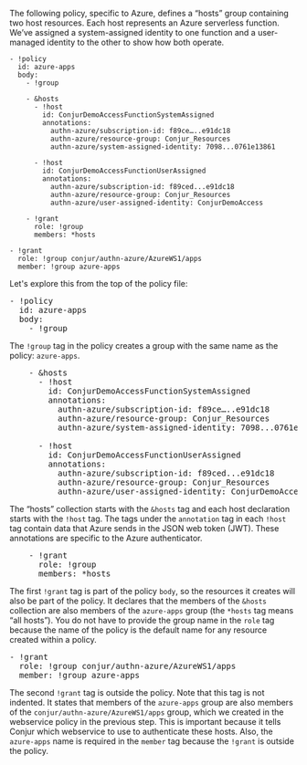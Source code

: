 The following policy, specific to Azure, defines a “hosts” group containing two host resources. Each host represents an Azure serverless function. We’ve assigned a system-assigned identity to one function and a user-managed identity to the other to show how both operate.

```
- !policy
  id: azure-apps
  body:
    - !group

    - &hosts
      - !host
        id: ConjurDemoAccessFunctionSystemAssigned
        annotations:
          authn-azure/subscription-id: f89ce…..e91dc18
          authn-azure/resource-group: Conjur_Resources
          authn-azure/system-assigned-identity: 7098...0761e13861

      - !host
        id: ConjurDemoAccessFunctionUserAssigned
        annotations:
          authn-azure/subscription-id: f89ced...e91dc18
          authn-azure/resource-group: Conjur_Resources
          authn-azure/user-assigned-identity: ConjurDemoAccess

    - !grant
      role: !group
      members: *hosts

- !grant
  role: !group conjur/authn-azure/AzureWS1/apps
  member: !group azure-apps
```

Let's explore this from the top of the policy file:

<pre class="file" data-filename="myHostPolicy.yml" data-target="replace">- !policy
  id: azure-apps
  body:
    - !group
</pre>

The `!group` tag in the policy creates a group with the same name as the policy: `azure-apps`.

<pre class="file" data-filename="myHostPolicy.yml" data-target="append">    - &hosts
      - !host
        id: ConjurDemoAccessFunctionSystemAssigned
        annotations:
          authn-azure/subscription-id: f89ce…..e91dc18
          authn-azure/resource-group: Conjur_Resources
          authn-azure/system-assigned-identity: 7098...0761e13861

      - !host
        id: ConjurDemoAccessFunctionUserAssigned
        annotations:
          authn-azure/subscription-id: f89ced...e91dc18
          authn-azure/resource-group: Conjur_Resources
          authn-azure/user-assigned-identity: ConjurDemoAccess
</pre>

The “hosts” collection starts with the `&hosts` tag and each host declaration starts with the `!host` tag. The tags under the `annotation` tag in each `!host` tag contain data that Azure sends in the JSON web token (JWT). These annotations are specific to the Azure authenticator.

<pre class="file" data-filename="myHostPolicy.yml" data-target="append">    - !grant
      role: !group
      members: *hosts
</pre>

The first `!grant` tag is part of the policy `body`, so the resources it creates will also be part of the policy. It declares that the members of the `&hosts` collection are also members of the `azure-apps` group (the `*hosts` tag means “all hosts”). You do not have to provide the group name in the `role` tag because the name of the policy is the default name for any resource created within a policy.

<pre class="file" data-filename="myHostPolicy.yml" data-target="append">- !grant
  role: !group conjur/authn-azure/AzureWS1/apps
  member: !group azure-apps
</pre>

The second `!grant` tag is outside the policy. Note that this tag is not indented. It states that members of the `azure-apps` group are also members of the `conjur/authn-azure/AzureWS1/apps` group, which we created in the webservice policy in the previous step. This is important because it tells Conjur which webservice to use to authenticate these hosts. Also, the `azure-apps` name is required in the `member` tag because the `!grant` is outside the policy.